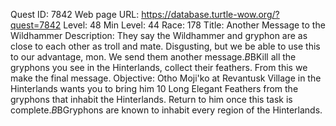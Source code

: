 Quest ID: 7842
Web page URL: https://database.turtle-wow.org/?quest=7842
Level: 48
Min Level: 44
Race: 178
Title: Another Message to the Wildhammer
Description: They say the Wildhammer and gryphon are as close to each other as troll and mate. Disgusting, but we be able to use this to our advantage, mon. We send them another message.$B$BKill all the gryphons you see in the Hinterlands, collect their feathers. From this we make the final message.
Objective: Otho Moji'ko at Revantusk Village in the Hinterlands wants you to bring him 10 Long Elegant Feathers from the gryphons that inhabit the Hinterlands. Return to him once this task is complete.$B$BGryphons are known to inhabit every region of the Hinterlands.
